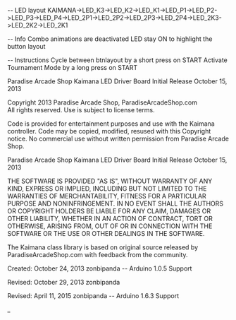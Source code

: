 -- LED layout
  KAIMANA->LED_K3->LED_K2->LED_K1->LED_P1->LED_P2->LED_P3->LED_P4->LED_2P1->LED_2P2->LED_2P3->LED_2P4->LED_2K3->LED_2K2->LED_2K1

-- Info
  Combo animations are deactivated
  LED stay ON to highlight the button layout

-- Instructions
  Cycle between btnlayout by a short press on START
  Activate Tournament Mode by a long press on START


Paradise Arcade Shop Kaimana LED Driver Board
Initial Release October 15, 2013


Copyright 2013 Paradise Arcade Shop, ParadiseArcadeShop.com  
All rights reserved.  Use is subject to license terms.

Code is provided for entertainment purposes and use with the Kaimana controller.
Code may be copied, modified, resused with this Copyright notice.
No commercial use without written permission from Paradise Arcade Shop.

Paradise Arcade Shop Kaimana LED Driver Board
Initial Release October 15, 2013

THE SOFTWARE IS PROVIDED "AS IS", WITHOUT WARRANTY OF ANY KIND, EXPRESS OR
IMPLIED, INCLUDING BUT NOT LIMITED TO THE WARRANTIES OF MERCHANTABILITY,
FITNESS FOR A PARTICULAR PURPOSE AND NONINFRINGEMENT. IN NO EVENT SHALL THE
AUTHORS OR COPYRIGHT HOLDERS BE LIABLE FOR ANY CLAIM, DAMAGES OR OTHER
LIABILITY, WHETHER IN AN ACTION OF CONTRACT, TORT OR OTHERWISE, ARISING FROM,
OUT OF OR IN CONNECTION WITH THE SOFTWARE OR THE USE OR OTHER DEALINGS IN
THE SOFTWARE.



The Kaimana class library is based on original source released by ParadiseArcadeShop.com
with feedback from the community.

Created:  October 24, 2013    zonbipanda  -- Arduino 1.0.5 Support

Revised:  October 29, 2013    zonbipanda

Revised:  April   11, 2015    zonbipanda  -- Arduino 1.6.3 Support

_